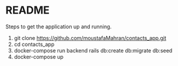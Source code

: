 # README

Steps to get the
application up and running.

1. git clone https://github.com/moustafaMahran/contacts_app.git
2. cd contacts_app
3. docker-compose run backend rails db:create db:migrate db:seed
4. docker-compose up
